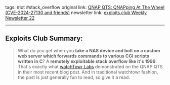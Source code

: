 tags: #iot #stack_overflow
original link:  [QNAP QTS: QNAPping At The Wheel (CVE-2024-27130 and friends)](https://labs.watchtowr.com/qnap-qts-qnapping-at-the-wheel-cve-2024-27130-and-friends/?ref=blog.exploits.club)
newsletter link: [exploits.club Weekly Newsletter 22](https://blog.exploits.club/exploits-club-weekly-newsletter-22/) 

---
## Exploits Club Summary:
> What do you get when you **take a NAS device and bolt on a custom web server which forwards commands to various CGI scripts written in C**? A **remotely exploitable stack overflow like it's 1999**. That's exactly what [watchTowr Labs](https://watchtowr.com/?ref=blog.exploits.club) demonstrated on the QNAP QTS in their most recent blog post. And in traditional watchtowr fashion, the post is just generally fun to read, so give it a read.
 